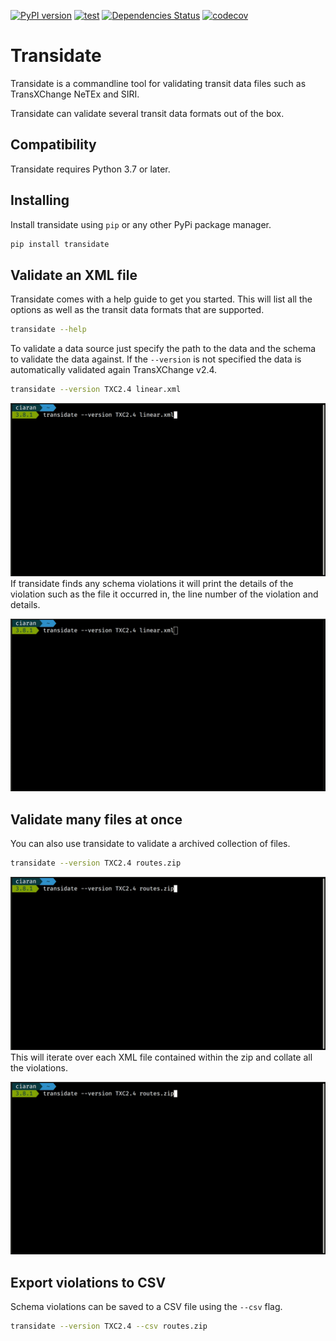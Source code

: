 [![PyPI version](https://badge.fury.io/py/transidate.svg)](https://badge.fury.io/py/transidate)
[![test](https://github.com/ciaranmccormick/transidate/actions/workflows/test.yaml/badge.svg?branch=main)](https://github.com/ciaranmccormick/transidate/actions/workflows/test.yaml)
[![Dependencies Status](https://img.shields.io/badge/dependencies-up%20to%20date-brightgreen.svg)](https://github.com/ciaranmccormick/transidate/pulls?utf8=%E2%9C%93&q=is%3Apr%20author%3Aapp%2Fdependabot)
[![codecov](https://codecov.io/gh/ciaranmccormick/transidate/branch/develop/graph/badge.svg?token=I3693DR0S9)](https://codecov.io/gh/ciaranmccormick/transidate)


# Transidate

Transidate is a commandline tool for validating transit data files such as TransXChange
NeTEx and SIRI.

Transidate can validate several transit data formats out of the box.

## Compatibility

Transidate requires Python 3.7 or later.


## Installing

Install transidate using `pip` or any other PyPi package manager.

```sh
pip install transidate
```

## Validate an XML file

Transidate comes with a help guide to get you started. This will list all the options as
well as the transit data formats that are supported.

```sh
transidate --help
```

To validate a data source just specify the path to the data and the schema to validate
the data against. If the `--version` is not specified the data is automatically
validated again TransXChange v2.4.

```sh
transidate --version TXC2.4 linear.xml
```

![XML with no violations](https://raw.githubusercontent.com/ciaranmccormick/transidate/main/imgs/transidategoodfile.gif)
If transidate finds any schema violations it will print the details of the violation
such as the file it occurred in, the line number of the violation and details.

![XML with violations](https://raw.githubusercontent.com/ciaranmccormick/transidate/main/imgs/transidatebadfile.gif)
## Validate many files at once

You can also use transidate to validate a archived collection of files.

```sh
transidate --version TXC2.4 routes.zip
```

![Zip with no violations](https://raw.githubusercontent.com/ciaranmccormick/transidate/main/imgs/transidategoodzip.gif)
This will iterate over each XML file contained within the zip and collate all the
violations.

![Zip with violations](https://raw.githubusercontent.com/ciaranmccormick/transidate/main/imgs/transidatebadzip.gif)
## Export violations to CSV

Schema violations can be saved to a CSV file using the `--csv` flag.

```sh
transidate --version TXC2.4 --csv routes.zip
```
